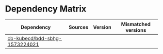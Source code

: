 # Dependency Matrix

Dependency | Sources | Version | Mismatched versions
---------- | ------- | ------- | -------------------
[cb-kubecd/bdd-sbhg-1573224021](https://github.com/cb-kubecd/bdd-sbhg-1573224021.git) |  | []() | 
